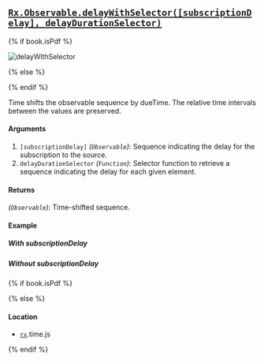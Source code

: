 ## [`Rx.Observable.delayWithSelector([subscriptionDelay], delayDurationSelector)`](https://github.com/Reactive-Extensions/RxJS/blob/master/src/core/linq/observable/delaywithselector.js)

{% if book.isPdf %}

![delayWithSelector](http://reactivex.io/documentation/operators/images/delayWithSelector.png)

{% else %}

<rx-marbles key="delayWithSelector"></rx-marbles>

{% endif %}

Time shifts the observable sequence by dueTime. The relative time intervals between the values are preserved.

#### Arguments
1. `[subscriptionDelay]` *(`Observable`)*: Sequence indicating the delay for the subscription to the source. 
2. `delayDurationSelector` *(`Function`)*: Selector function to retrieve a sequence indicating the delay for each given element.

#### Returns
*(`Observable`)*: Time-shifted sequence.
  
#### Example

##### With subscriptionDelay

[](http://jsbin.com/buwaxe/1/embed?js,console)

##### Without subscriptionDelay

[](http://jsbin.com/soheg/1/embed?js,console)

{% if book.isPdf %}



{% else %}

#### Location

- [`rx`](https://www.npmjs.org/package/rx).time.js

{% endif %}